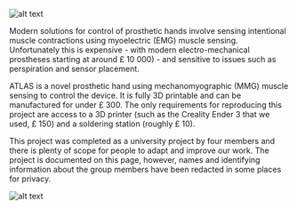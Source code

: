 ![alt text](https://github.com/cj1917/ATLAS-Prosthesis/blob/master/Photos%20and%20assets/ATLAS%20LOGO.jpg)

Modern solutions for control of prosthetic hands involve sensing intentional muscle contractions using myoelectric (EMG) muscle sensing. Unfortunately this is expensive - with modern electro-mechanical prostheses starting at around £ 10 000) - and sensitive to issues such as perspiration and sensor placement.

ATLAS is a novel prosthetic hand using mechanomyographic (MMG) muscle sensing to control the device. It is fully 3D printable and can be manufactured for under £ 300. The only requirements for reproducing this project are access to a 3D printer (such as the Creality Ender 3 that we used, £ 150) and a soldering station (roughly £ 10).

This project was completed as a university project by four members and there is plenty of scope for people to adapt and improve our work. The project is documented on this page, however, names and identifying information about the group members have been redacted in some places for privacy.

![alt text](https://github.com/cj1917/ATLAS-Prosthesis/blob/master/Photos%20and%20assets/ATLAS%20LOGO.jpg)
